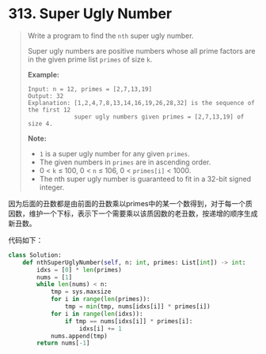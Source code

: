 # 313. Super Ugly Number

> Write a program to find the `nth` super ugly number.
>
> Super ugly numbers are positive numbers whose all prime factors are in the given prime list `primes` of size `k`.
>
> **Example:**
>
> ```
> Input: n = 12, primes = [2,7,13,19]
> Output: 32 
> Explanation: [1,2,4,7,8,13,14,16,19,26,28,32] is the sequence of the first 12 
>              super ugly numbers given primes = [2,7,13,19] of size 4.
> ```
>
> **Note:**
>
> - `1` is a super ugly number for any given `primes`.
> - The given numbers in `primes` are in ascending order.
> - 0 < `k` ≤ 100, 0 < `n` ≤ 106, 0 < `primes[i]` < 1000.
> - The nth super ugly number is guaranteed to fit in a 32-bit signed integer.

因为后面的丑数都是由前面的丑数乘以primes中的某一个数得到，对于每一个质因数，维护一个下标，表示下一个需要乘以该质因数的老丑数，按递增的顺序生成新丑数。

代码如下：

```python
class Solution:
    def nthSuperUglyNumber(self, n: int, primes: List[int]) -> int:
        idxs = [0] * len(primes)
        nums = [1]
        while len(nums) < n:
            tmp = sys.maxsize
            for i in range(len(primes)):
                tmp = min(tmp, nums[idxs[i]] * primes[i])
            for i in range(len(idxs)):
                if tmp == nums[idxs[i]] * primes[i]:
                    idxs[i] += 1
            nums.append(tmp)
        return nums[-1]
```

